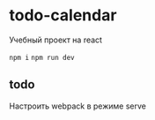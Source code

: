 # todo-calendar

Учебный проект на react

`npm i`
`npm run dev`

## todo
Настроить webpack в режиме serve
